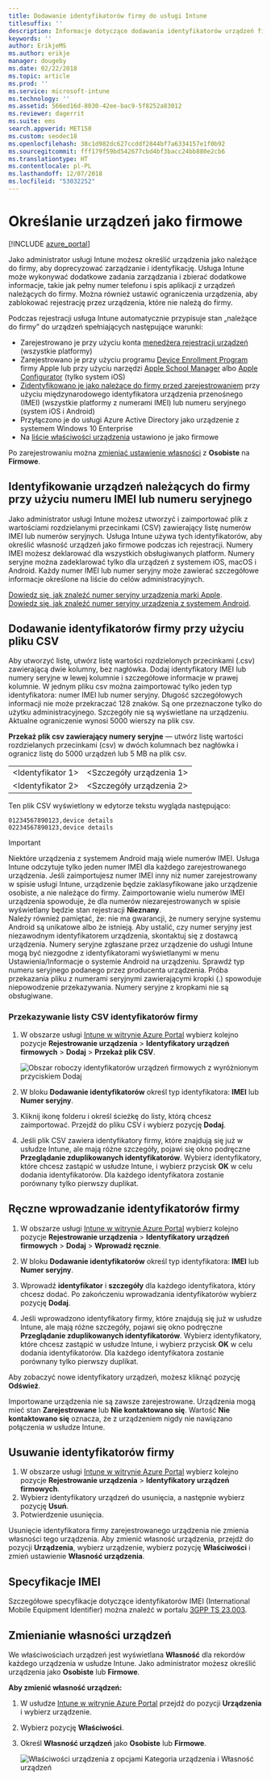 ```yaml
---
title: Dodawanie identyfikatorów firmy do usługi Intune
titlesuffix: ''
description: Informacje dotyczące dodawania identyfikatorów urządzeń firmowych (metody rejestracji, numerów IMEI i numerów seryjnych) do usługi Microsoft Intune.
keywords: ''
author: ErikjeMS
ms.author: erikje
manager: dougeby
ms.date: 02/22/2018
ms.topic: article
ms.prod: ''
ms.service: microsoft-intune
ms.technology: ''
ms.assetid: 566ed16d-8030-42ee-bac9-5f8252a83012
ms.reviewer: dagerrit
ms.suite: ems
search.appverid: MET150
ms.custom: seodec18
ms.openlocfilehash: 38c1d982dc627ccddf2844bf7a6334157e1f0b92
ms.sourcegitcommit: fff179f59bd542677cbd4bf3bacc24bb880e2cb6
ms.translationtype: HT
ms.contentlocale: pl-PL
ms.lasthandoff: 12/07/2018
ms.locfileid: "53032252"
---
```

# <a name="identify-devices-as-corporate-owned"></a>Określanie urządzeń jako firmowe

[!INCLUDE [azure_portal](./includes/azure_portal.md)]

Jako administrator usługi Intune możesz określić urządzenia jako należące do firmy, aby doprecyzować zarządzanie i identyfikację. Usługa Intune może wykonywać dodatkowe zadania zarządzania i zbierać dodatkowe informacje, takie jak pełny numer telefonu i spis aplikacji z urządzeń należących do firmy. Można również ustawić ograniczenia urządzenia, aby zablokować rejestrację przez urządzenia, które nie należą do firmy.

Podczas rejestracji usługa Intune automatycznie przypisuje stan „należące do firmy” do urządzeń spełniających następujące warunki:

- Zarejestrowano je przy użyciu konta [menedżera rejestracji urządzeń](device-enrollment-manager-enroll.md) (wszystkie platformy)
- Zarejestrowano je przy użyciu programu [Device Enrollment Program](device-enrollment-program-enroll-ios.md) firmy Apple lub przy użyciu narzędzi [Apple School Manager](apple-school-manager-set-up-ios.md) albo [Apple Configurator](apple-configurator-enroll-ios.md) (tylko system iOS)
- [Zidentyfikowano je jako należące do firmy przed zarejestrowaniem](#identify-corporate-owned-devices-with-imei-or-serial-number) przy użyciu międzynarodowego identyfikatora urządzenia przenośnego (IMEI) (wszystkie platformy z numerami IMEI) lub numeru seryjnego (system iOS i Android)
- Przyłączono je do usługi Azure Active Directory jako urządzenie z systemem Windows 10 Enterprise
- Na [liście właściwości urządzenia](#change-device-ownership) ustawiono je jako firmowe

Po zarejestrowaniu można [zmieniać ustawienie własności](#change-device-ownership) z **Osobiste** na **Firmowe**.

## <a name="identify-corporate-owned-devices-with-imei-or-serial-number"></a>Identyfikowanie urządzeń należących do firmy przy użyciu numeru IMEI lub numeru seryjnego

Jako administrator usługi Intune możesz utworzyć i zaimportować plik z wartościami rozdzielanymi przecinkami (CSV) zawierający listę numerów IMEI lub numerów seryjnych. Usługa Intune używa tych identyfikatorów, aby określić własność urządzeń jako firmowe podczas ich rejestracji. Numery IMEI możesz deklarować dla wszystkich obsługiwanych platform. Numery seryjne można zadeklarować tylko dla urządzeń z systemem iOS, macOS i Android. Każdy numer IMEI lub numer seryjny może zawierać szczegółowe informacje określone na liście do celów administracyjnych.

<!-- When you upload serial numbers for company-owned iOS devices, they must be paired with a corporate enrollment profile. Devices must then be enrolled using either Apple’s device enrollment program (DEP) or Apple Configurator to have them appear as company-owned. -->

[Dowiedz się, jak znaleźć numer seryjny urządzenia marki Apple](https://support.apple.com/HT204308).<br>
[Dowiedz się, jak znaleźć numer seryjny urządzenia z systemem Android](https://support.google.com/store/answer/3333000).

## <a name="add-corporate-identifiers-by-using-a-csv-file"></a>Dodawanie identyfikatorów firmy przy użyciu pliku CSV
Aby utworzyć listę, utwórz listę wartości rozdzielonych przecinkami (.csv) zawierającą dwie kolumny, bez nagłówka. Dodaj identyfikatory IMEI lub numery seryjne w lewej kolumnie i szczegółowe informacje w prawej kolumnie. W jednym pliku csv można zaimportować tylko jeden typ identyfikatora: numer IMEI lub numer seryjny. Długość szczegółowych informacji nie może przekraczać 128 znaków. Są one przeznaczone tylko do użytku administracyjnego. Szczegóły nie są wyświetlane na urządzeniu. Aktualne ograniczenie wynosi 5000 wierszy na plik csv.

**Przekaż plik csv zawierający numery seryjne** — utwórz listę wartości rozdzielanych przecinkami (csv) w dwóch kolumnach bez nagłówka i ogranicz listę do 5000 urządzeń lub 5 MB na plik csv.

|||
|-|-|
|&lt;Identyfikator 1&gt;|&lt;Szczegóły urządzenia 1&gt;|
|&lt;Identyfikator 2&gt;|&lt;Szczegóły urządzenia 2&gt;|

Ten plik CSV wyświetlony w edytorze tekstu wygląda następująco:

```
01234567890123,device details
02234567890123,device details
```

> [!IMPORTANT]
> Niektóre urządzenia z systemem Android mają wiele numerów IMEI. Usługa Intune odczytuje tylko jeden numer IMEI dla każdego zarejestrowanego urządzenia. Jeśli zaimportujesz numer IMEI inny niż numer zarejestrowany w spisie usługi Intune, urządzenie będzie zaklasyfikowane jako urządzenie osobiste, a nie należące do firmy. Zaimportowanie wielu numerów IMEI urządzenia spowoduje, że dla numerów niezarejestrowanych w spisie wyświetlany będzie stan rejestracji **Nieznany**.<br>
>Należy również pamiętać, że: nie ma gwarancji, że numery seryjne systemu Android są unikatowe albo że istnieją. Aby ustalić, czy numer seryjny jest niezawodnym identyfikatorem urządzenia, skontaktuj się z dostawcą urządzenia.
>Numery seryjne zgłaszane przez urządzenie do usługi Intune mogą być niezgodne z identyfikatorami wyświetlanymi w menu Ustawienia/Informacje o systemie Android na urządzeniu. Sprawdź typ numeru seryjnego podanego przez producenta urządzenia.
>Próba przekazania pliku z numerami seryjnymi zawierającymi kropki (.) spowoduje niepowodzenie przekazywania. Numery seryjne z kropkami nie są obsługiwane.

### <a name="upload-a-csv-list-of-corporate-identifiers"></a>Przekazywanie listy CSV identyfikatorów firmy

1. W obszarze usługi [Intune w witrynie Azure Portal](https://portal.azure.com) wybierz kolejno pozycje **Rejestrowanie urządzenia** > **Identyfikatory urządzeń firmowych** > **Dodaj** > **Przekaż plik CSV**.

   ![Obszar roboczy identyfikatorów urządzeń firmowych z wyróżnionym przyciskiem Dodaj](./media/add-corp-id.png)

2. W bloku **Dodawanie identyfikatorów** określ typ identyfikatora: **IMEI** lub **Numer seryjny**.

3. Kliknij ikonę folderu i określ ścieżkę do listy, którą chcesz zaimportować. Przejdź do pliku CSV i wybierz pozycję **Dodaj**. 

4. Jeśli plik CSV zawiera identyfikatory firmy, które znajdują się już w usłudze Intune, ale mają różne szczegóły, pojawi się okno podręczne **Przeglądanie zduplikowanych identyfikatorów**. Wybierz identyfikatory, które chcesz zastąpić w usłudze Intune, i wybierz przycisk **OK** w celu dodania identyfikatorów. Dla każdego identyfikatora zostanie porównany tylko pierwszy duplikat.

## <a name="manually-enter-corporate-identifiers"></a>Ręczne wprowadzanie identyfikatorów firmy

1. W obszarze usługi [Intune w witrynie Azure Portal](https://portal.azure.com) wybierz kolejno pozycje **Rejestrowanie urządzenia** > **Identyfikatory urządzeń firmowych** > **Dodaj** > **Wprowadź ręcznie**.

2. W bloku **Dodawanie identyfikatorów** określ typ identyfikatora: **IMEI** lub **Numer seryjny**.

3. Wprowadź **identyfikator** i **szczegóły** dla każdego identyfikatora, który chcesz dodać. Po zakończeniu wprowadzania identyfikatorów wybierz pozycję **Dodaj**.

5. Jeśli wprowadzono identyfikatory firmy, które znajdują się już w usłudze Intune, ale mają różne szczegóły, pojawi się okno podręczne **Przeglądanie zduplikowanych identyfikatorów**. Wybierz identyfikatory, które chcesz zastąpić w usłudze Intune, i wybierz przycisk **OK** w celu dodania identyfikatorów. Dla każdego identyfikatora zostanie porównany tylko pierwszy duplikat.

Aby zobaczyć nowe identyfikatory urządzeń, możesz kliknąć pozycję **Odśwież**.

Importowane urządzenia nie są zawsze zarejestrowane. Urządzenia mogą mieć stan **Zarejestrowane** lub **Nie kontaktowano się**. Wartość **Nie kontaktowano się** oznacza, że z urządzeniem nigdy nie nawiązano połączenia w usłudze Intune.

## <a name="delete-corporate-identifiers"></a>Usuwanie identyfikatorów firmy

1. W obszarze usługi [Intune w witrynie Azure Portal](https://portal.azure.com) wybierz kolejno pozycje **Rejestrowanie urządzenia** > **Identyfikatory urządzeń firmowych**.
2. Wybierz identyfikatory urządzeń do usunięcia, a następnie wybierz pozycję **Usuń**.
3. Potwierdzenie usunięcia.

Usunięcie identyfikatora firmy zarejestrowanego urządzenia nie zmienia własności tego urządzenia. Aby zmienić własność urządzenia, przejdź do pozycji **Urządzenia**, wybierz urządzenie, wybierz pozycję **Właściwości** i zmień ustawienie **Własność urządzenia**.

## <a name="imei-specifications"></a>Specyfikacje IMEI
Szczegółowe specyfikacje dotyczące identyfikatorów IMEI (International Mobile Equipment Identifier) można znaleźć w portalu [3GPP TS 23.003](https://portal.3gpp.org/desktopmodules/Specifications/SpecificationDetails.aspx?specificationId=729).

## <a name="change-device-ownership"></a>Zmienianie własności urządzeń

We właściwościach urządzeń jest wyświetlana **Własność** dla rekordów każdego urządzenia w usłudze Intune. Jako administrator możesz określić urządzenia jako **Osobiste** lub **Firmowe**.

**Aby zmienić własność urządzeń:**
1. W usłudze [Intune w witrynie Azure Portal](https://portal.azure.com) przejdź do pozycji **Urządzenia** i wybierz urządzenie.
2. Wybierz pozycję **Właściwości**.
3. Określ **Własność urządzeń** jako **Osobiste** lub **Firmowe**.

   ![Właściwości urządzenia z opcjami Kategoria urządzenia i Własność urządzeń](./media/device-properties.png)
